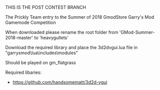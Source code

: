 THIS IS THE POST CONTEST BRANCH

The Prickly Team entry to the Summer of 2018 GmodStore Garry's Mod Gamemode Competition

When downloaded please rename the root folder from 'GMod-Summer-2018-master' to 'heavygullets'

Download the required library and place the 3d2dvgui.lua file in "garrysmod\lua\includes\modules"

Should be played on gm_flatgrass

Required libaries:
-	https://github.com/handsomematt/3d2d-vgui